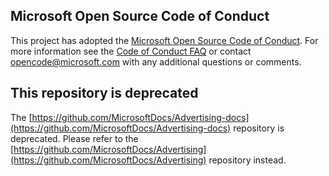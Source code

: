 ## Microsoft Open Source Code of Conduct
This project has adopted the [Microsoft Open Source Code of Conduct](https://opensource.microsoft.com/codeofconduct/).
For more information see the [Code of Conduct FAQ](https://opensource.microsoft.com/codeofconduct/faq/) or contact [opencode@microsoft.com](mailto:opencode@microsoft.com) with any additional questions or comments.

## This repository is deprecated
The [https://github.com/MicrosoftDocs/Advertising-docs](https://github.com/MicrosoftDocs/Advertising-docs) repository is deprecated. Please refer to the [https://github.com/MicrosoftDocs/Advertising](https://github.com/MicrosoftDocs/Advertising) repository instead.
